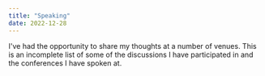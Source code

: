 ```yaml
---
title: "Speaking"
date: 2022-12-28
---
```


I've had the opportunity to share my thoughts at a number of venues. This is an incomplete list of some of the discussions I have participated in and the conferences I have spoken at.

